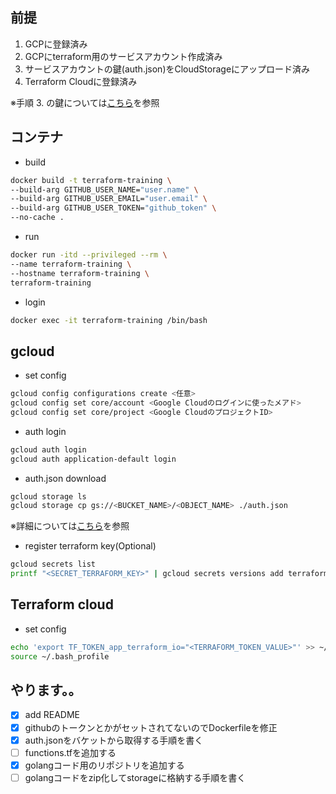 ## 前提
1. GCPに登録済み
2. GCPにterraform用のサービスアカウント作成済み
3. サービスアカウントの鍵(auth.json)をCloudStorageにアップロード済み 
4. Terraform Cloudに登録済み

※手順 3. の鍵については[こちら](https://qiita.com/donko_/items/6289bb31fecfce2cda79#%E3%82%B5%E3%83%BC%E3%83%93%E3%82%B9%E3%82%A2%E3%82%AB%E3%82%A6%E3%83%B3%E3%83%88%E3%81%AE%E4%BD%9C%E6%88%90%E6%96%B9%E6%B3%95%E3%81%A8json%E3%81%AE%E5%85%A5%E6%89%8B%E6%96%B9%E6%B3%95%E3%81%AB%E3%81%A4%E3%81%84%E3%81%A61)を参照

## コンテナ
* build
``` bash
docker build -t terraform-training \
--build-arg GITHUB_USER_NAME="user.name" \
--build-arg GITHUB_USER_EMAIL="user.email" \
--build-arg GITHUB_USER_TOKEN="github_token" \
--no-cache .
```

* run
``` bash
docker run -itd --privileged --rm \
--name terraform-training \
--hostname terraform-training \
terraform-training
```

* login
``` bash
docker exec -it terraform-training /bin/bash
```

## gcloud
* set config
``` bash
gcloud config configurations create <任意>
gcloud config set core/account <Google Cloudのログインに使ったメアド>
gcloud config set core/project <Google CloudのプロジェクトID>
```

* auth login
``` bash
gcloud auth login
gcloud auth application-default login
```

* auth.json download
``` bash
gcloud storage ls
gcloud storage cp gs://<BUCKET_NAME>/<OBJECT_NAME> ./auth.json
```
※詳細については[こちら](https://zenn.dev/waddy/articles/terraform-google-cloud)を参照

* register terraform key(Optional)
``` bash
gcloud secrets list
printf "<SECRET_TERRAFORM_KEY>" | gcloud secrets versions add terraform-api-key --data-file=-
```

## Terraform cloud
* set config
``` bash
echo 'export TF_TOKEN_app_terraform_io="<TERRAFORM_TOKEN_VALUE>"' >> ~/.bash_profile
source ~/.bash_profile
```

## やります。。
- [x] add README
- [x] githubのトークンとかがセットされてないのでDockerfileを修正
- [x] auth.jsonをバケットから取得する手順を書く
- [ ] functions.tfを追加する
- [x] golangコード用のリポジトリを追加する
- [ ] golangコードをzip化してstorageに格納する手順を書く
